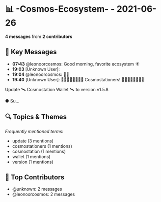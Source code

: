 # 📊 -Cosmos-Ecosystem- - 2021-06-26
**4 messages** from **2 contributors**

## 💬 Key Messages
- **07:43** @leonoorcosmos: Good morning, favorite ecosystem ☀️
- **19:03** [Unknown User]: 
- **19:04** @leonoorcosmos: 🙋‍♀️
- **19:40** [Unknown User]: 👩🏼‍🚀👩🏿‍🚀👨‍🚀 Cosmostationers! 👨‍🚀👩🏿‍🚀👩🏼‍🚀

Update 🛰 Cosmostation Wallet 🛰  to version v1.5.8

● Su...

## 🔍 Topics & Themes
*Frequently mentioned terms:*
- update (3 mentions)
- cosmostationers (1 mentions)
- cosmostation (1 mentions)
- wallet (1 mentions)
- version (1 mentions)

## 👥 Top Contributors
- @unknown: 2 messages
- @leonoorcosmos: 2 messages